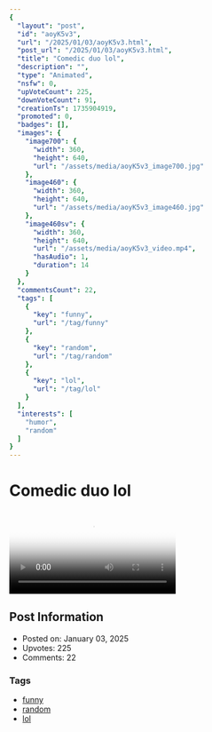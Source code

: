 ```yaml
---
{
  "layout": "post",
  "id": "aoyK5v3",
  "url": "/2025/01/03/aoyK5v3.html",
  "post_url": "/2025/01/03/aoyK5v3.html",
  "title": "Comedic duo lol",
  "description": "",
  "type": "Animated",
  "nsfw": 0,
  "upVoteCount": 225,
  "downVoteCount": 91,
  "creationTs": 1735904919,
  "promoted": 0,
  "badges": [],
  "images": {
    "image700": {
      "width": 360,
      "height": 640,
      "url": "/assets/media/aoyK5v3_image700.jpg"
    },
    "image460": {
      "width": 360,
      "height": 640,
      "url": "/assets/media/aoyK5v3_image460.jpg"
    },
    "image460sv": {
      "width": 360,
      "height": 640,
      "url": "/assets/media/aoyK5v3_video.mp4",
      "hasAudio": 1,
      "duration": 14
    }
  },
  "commentsCount": 22,
  "tags": [
    {
      "key": "funny",
      "url": "/tag/funny"
    },
    {
      "key": "random",
      "url": "/tag/random"
    },
    {
      "key": "lol",
      "url": "/tag/lol"
    }
  ],
  "interests": [
    "humor",
    "random"
  ]
}
---
```


# Comedic duo lol

<video controls playsinline loop poster="/assets/media/aoyK5v3_image460.jpg">
  <source src="/assets/media/aoyK5v3_video.mp4" type="video/mp4">
  Your browser does not support the video tag.
</video>

## Post Information

- Posted on: January 03, 2025
- Upvotes: 225
- Comments: 22

### Tags

- [funny](/tag/funny)
- [random](/tag/random)
- [lol](/tag/lol)
